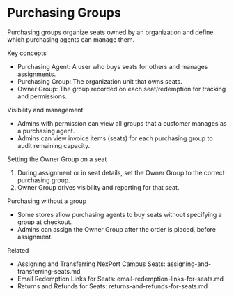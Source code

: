 # Purchasing Groups

Purchasing groups organize seats owned by an organization and define which purchasing agents can manage them.

Key concepts
- Purchasing Agent: A user who buys seats for others and manages assignments.
- Purchasing Group: The organization unit that owns seats.
- Owner Group: The group recorded on each seat/redemption for tracking and permissions.

Visibility and management
- Admins with permission can view all groups that a customer manages as a purchasing agent.
- Admins can view invoice items (seats) for each purchasing group to audit remaining capacity.

Setting the Owner Group on a seat
1) During assignment or in seat details, set the Owner Group to the correct purchasing group.
2) Owner Group drives visibility and reporting for that seat.

Purchasing without a group
- Some stores allow purchasing agents to buy seats without specifying a group at checkout.
- Admins can assign the Owner Group after the order is placed, before assignment.

Related
- Assigning and Transferring NexPort Campus Seats: assigning-and-transferring-seats.md
- Email Redemption Links for Seats: email-redemption-links-for-seats.md
- Returns and Refunds for Seats: returns-and-refunds-for-seats.md
